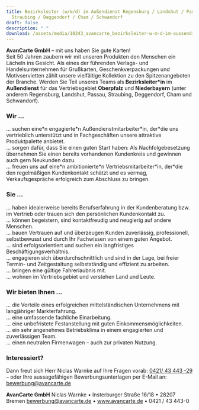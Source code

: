 ```yaml
---
title: Bezirksleiter (w/m/d) im Außendienst Regensburg / Landshut / Passau /
  Straubing / Deggendorf / Cham / Schwandorf
draft: false
description: " "
download: /assets/media/10243_avancarte_bezirksleiter-w-m-d-im-aussendienst_regensburg-landshut-passau-straubing-deggendorf-cham-schwandorf.pdf
---
```

**AvanCarte GmbH**  – mit uns haben Sie gute Karten!\
Seit 50 Jahren zaubern wir mit unseren Produkten den Menschen ein Lächeln ins Gesicht. Als eines der führenden Verlags- und Handelsunternehmen für Grußkarten, Geschenkverpackungen und Motivservietten zählt unsere vielfältige Kollektion zu den Spitzenangeboten der Branche. Werden Sie Teil unseres Teams als **Bezirksleiter*in** im **Außendienst** für das Vertriebsgebiet **Oberpfalz** und **Niederbayern** (unter anderem Regensburg, Landshut, Passau, Straubing, Deggendorf, Cham und Schwandorf).

### Wir ...

... suchen eine\*n engagierte\*n Außendienstmitarbeiter\*in, der\*die uns vertrieblich unterstützt und in Fachgeschäften unsere attraktive Produktpalette anbietet.\
... sorgen dafür, dass Sie einen guten Start haben: Als Nachfolgebesetzung übernehmen Sie einen bereits vorhandenen Kundenkreis und gewinnen auch gern Neukunden dazu. \
... freuen uns auf eine\*n ambitionierte\*n Vertriebsmitarbeiter\*in, der\*die den regelmäßigen Kundenkontakt schätzt und es vermag, Verkaufsgespräche erfolgreich zum Abschluss zu bringen.

### Sie ...

... haben idealerweise bereits Berufserfahrung in der Kundenberatung bzw. im Vertrieb oder trauen sich den persönlichen Kundenkontakt zu.\
... können begeistern, sind kontaktfreudig und neugierig auf andere Menschen.\
... bauen Vertrauen auf und überzeugen Kunden zuverlässig, professionell, selbstbewusst und durch Ihr Fachwissen von einem guten Angebot.\
... sind erfolgsorientiert und suchen ein langfristiges Beschäftigungsverhältnis.\
... engagieren sich überdurchschnittlich und sind in der Lage, bei freier Termin- und Zeitgestaltung selbstständig und effizient zu arbeiten.\
... bringen eine gültige Fahrerlaubnis mit.\
... wohnen im Vertriebsgebiet und verstehen Land und Leute.

### Wir bieten Ihnen ...

... die Vorteile eines erfolgreichen mittelständischen Unternehmens mit langjähriger Markterfahrung.\
... eine umfassende fachliche Einarbeitung.\
... eine unbefristete Festanstellung mit guten Einkommensmöglichkeiten.\
... ein sehr angenehmes Betriebsklima in einem engagierten und zuverlässigen Team.\
... einen neutralen Firmenwagen – auch zur privaten Nutzung.

### Interessiert?

Dann freut sich Herr Niclas Warnke auf Ihre Fragen vorab: [0421/ 43 443 -29](tel:04214344329) – oder Ihre aussagefähigen Bewerbungsunterlagen per E-Mail an: [bewerbung@avancarte.de](<mailto: bewerbung@avancarte.de>)

**AvanCarte GmbH**
Niclas Warnke • Insterburger Straße 16/18 • 28207 Bremen
bewerbung@avancarte.de • www.avancarte.de • 0421 / 43 443-0